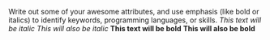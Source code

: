 Write out some of your awesome attributes, and use emphasis (like bold or italics) to identify keywords, programming languages, or skills. 
*This text will be italic*
_This will also be italic_
**This text will be bold** 
__This will also be bold__
